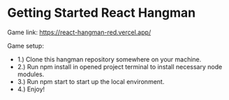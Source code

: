# Getting Started React Hangman

Game link: https://react-hangman-red.vercel.app/

Game setup:

* 1.) Clone this hangman repository somewhere on your machine.
* 2.) Run npm install in opened project terminal to install necessary node modules.
* 3.) Run npm start to start up the local environment.
* 4.) Enjoy!
